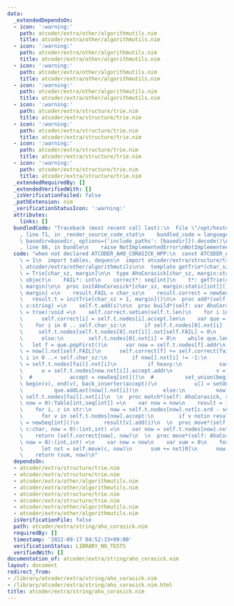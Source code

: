 ```yaml
---
data:
  _extendedDependsOn:
  - icon: ':warning:'
    path: atcoder/extra/other/algorithmutils.nim
    title: atcoder/extra/other/algorithmutils.nim
  - icon: ':warning:'
    path: atcoder/extra/other/algorithmutils.nim
    title: atcoder/extra/other/algorithmutils.nim
  - icon: ':warning:'
    path: atcoder/extra/other/algorithmutils.nim
    title: atcoder/extra/other/algorithmutils.nim
  - icon: ':warning:'
    path: atcoder/extra/other/algorithmutils.nim
    title: atcoder/extra/other/algorithmutils.nim
  - icon: ':warning:'
    path: atcoder/extra/structure/trie.nim
    title: atcoder/extra/structure/trie.nim
  - icon: ':warning:'
    path: atcoder/extra/structure/trie.nim
    title: atcoder/extra/structure/trie.nim
  - icon: ':warning:'
    path: atcoder/extra/structure/trie.nim
    title: atcoder/extra/structure/trie.nim
  - icon: ':warning:'
    path: atcoder/extra/structure/trie.nim
    title: atcoder/extra/structure/trie.nim
  _extendedRequiredBy: []
  _extendedVerifiedWith: []
  _isVerificationFailed: false
  _pathExtension: nim
  _verificationStatusIcon: ':warning:'
  attributes:
    links: []
  bundledCode: "Traceback (most recent call last):\n  File \"/opt/hostedtoolcache/Python/3.10.6/x64/lib/python3.10/site-packages/onlinejudge_verify/documentation/build.py\"\
    , line 71, in _render_source_code_stat\n    bundled_code = language.bundle(stat.path,\
    \ basedir=basedir, options={'include_paths': [basedir]}).decode()\n  File \"/opt/hostedtoolcache/Python/3.10.6/x64/lib/python3.10/site-packages/onlinejudge_verify/languages/nim.py\"\
    , line 86, in bundle\n    raise NotImplementedError\nNotImplementedError\n"
  code: "when not declared ATCODER_AHO_CORASICK_HPP:\n  const ATCODER_AHO_CORASICK_HPP*\
    \ = 1\n  import tables, deques\n  import atcoder/extra/structure/trie\n  import\
    \ atcoder/extra/other/algorithmutils\n\n  template getTrie*(char_sz, margin:static[int]):typedesc\
    \ = Trie[char_sz, margin]\n\n  type AhoCorasick[char_sz, margin:static[int]] =\
    \ object\n    FAIL*: int\n    correct*: seq[int]\n    t*: getTrie(char_sz + 1,\
    \ margin)\n\n  proc initAhoCorasick*[char_sz, margin:static[int]](): AhoCorasick[char_sz,\
    \ margin] =\n    result.FAIL = char_sz\n    result.correct = newSeq[int]()\n \
    \   result.t = initTrie[char_sz + 1, margin]()\n\n  proc add*(self: var AhoCorasick,\
    \ s:string) =\n    self.t.add(s)\n\n  proc build*(self: var AhoCorasick, heavy\
    \ = true):void =\n    self.correct.setLen(self.t.len)\n    for i in 0..<self.t.len:\n\
    \      self.correct[i] = self.t.nodes[i].accept.len\n    var que = initDeque[int]()\n\
    \    for i in 0 .. self.char_sz:\n      if self.t.nodes[0].nxt[i] != -1:\n   \
    \     self.t.nodes[self.t.nodes[0].nxt[i]].nxt[self.FAIL] = 0\n        que.addLast(self.t.nodes[0].nxt[i])\n\
    \      else:\n        self.t.nodes[0].nxt[i] = 0\n    while que.len > 0:\n   \
    \   let f = que.popFirst()\n      var now = self.t.nodes[f].addr\n      let fail\
    \ = now[].nxt[self.FAIL]\n      self.correct[f] += self.correct[fail]\n      for\
    \ i in 0 ..< self.char_sz:\n        if now[].nxt[i] != -1:\n          self.t.nodes[now.nxt[i]].nxt[self.FAIL]\
    \ = self.t.nodes[fail].nxt[i]\n          if heavy:\n            var\n        \
    \      u = self.t.nodes[now.nxt[i]].accept.addr\n              v = self.t.nodes[self.t.nodes[fail].nxt[i]].accept.addr\n\
    \  #            accept = newSeq[int]()\n  #          set_union(begin(u), end(u),\
    \ begin(v), end(v), back_inserter(accept))\n            u[] = setUnion(u[], v[])\n\
    \          que.addLast(now[].nxt[i])\n        else:\n          now[].nxt[i] =\
    \ self.t.nodes[fail].nxt[i]\n  \n  proc match*(self: AhoCorasick, str: string,\
    \ now = 0):Table[int,seq[int]] =\n    var now = now\n    result = initTable[int,seq[int]]()\n\
    \    for i, c in str:\n      now = self.t.nodes[now].nxt[c.ord - self.margin]\n\
    \      for v in self.t.nodes[now].accept:\n        if v notin result: result[v]\
    \ = newSeq[int]()\n        result[v].add(i)\n  \n  proc move*(self: AhoCorasick,\
    \ c:char, now = 0):(int,int) =\n    var now = self.t.nodes[now].nxt[c.ord - self.margin]\n\
    \    return (self.correct[now], now)\n  \n  proc move*(self: AhoCorasick, str:string,\
    \ now = 0):(int,int) =\n    var now = now\n    var sum = 0\n    for c in str:\n\
    \      let nxt = self.move(c, now)\n      sum += nxt[0]\n      now = nxt[1]\n\
    \    return (sum, now)\n"
  dependsOn:
  - atcoder/extra/structure/trie.nim
  - atcoder/extra/structure/trie.nim
  - atcoder/extra/other/algorithmutils.nim
  - atcoder/extra/other/algorithmutils.nim
  - atcoder/extra/structure/trie.nim
  - atcoder/extra/structure/trie.nim
  - atcoder/extra/other/algorithmutils.nim
  - atcoder/extra/other/algorithmutils.nim
  isVerificationFile: false
  path: atcoder/extra/string/aho_corasick.nim
  requiredBy: []
  timestamp: '2022-09-17 04:52:33+09:00'
  verificationStatus: LIBRARY_NO_TESTS
  verifiedWith: []
documentation_of: atcoder/extra/string/aho_corasick.nim
layout: document
redirect_from:
- /library/atcoder/extra/string/aho_corasick.nim
- /library/atcoder/extra/string/aho_corasick.nim.html
title: atcoder/extra/string/aho_corasick.nim
---
```

